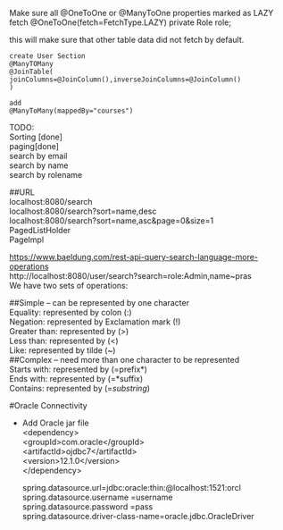 Make sure all @OneToOne or @ManyToOne properties marked as LAZY fetch
@OneToOne(fetch=FetchType.LAZY)
	private Role role;
	
this will make sure that other table data did not fetch by default.

	create User Section
	@ManyTOMany
	@JoinTable(
	joinColumns=@JoinColumn(),inverseJoinColumns=@JoinColumn()
	)
	
	add
	@ManyToMany(mappedBy="courses")

TODO:  
Sorting [done]  
paging[done]  
search by email  
search by name  
search by rolename  

##URL  
localhost:8080/search  
localhost:8080/search?sort=name,desc  
localhost:8080/search?sort=name,asc&page=0&size=1  
PagedListHolder  
PageImpl  

https://www.baeldung.com/rest-api-query-search-language-more-operations  
http://localhost:8080/user/search?search=role:Admin,name~pras  
We have two sets of operations:  

##Simple – can be represented by one character  
Equality: represented by colon (:)  
Negation: represented by Exclamation mark (!)  
Greater than: represented by (>)  
Less than: represented by (<)  
Like: represented by tilde (~)  
##Complex – need more than one character to be represented  
Starts with: represented by (=prefix*)  
Ends with: represented by (=*suffix)  
Contains: represented by (=*substring*)    

#Oracle Connectivity  
* Add Oracle jar file   
	&lt;dependency&gt;   
        &lt;groupId&gt;com.oracle&lt;/groupId&gt;  
        &lt;artifactId&gt;ojdbc7&lt;/artifactId&gt;  
        &lt;version&gt;12.1.0&lt;/version&gt;  
    &lt;/dependency&gt;    
    
	spring.datasource.url=jdbc:oracle:thin:@localhost:1521:orcl  
	spring.datasource.username =username  
	spring.datasource.password =pass  
	spring.datasource.driver-class-name=oracle.jdbc.OracleDriver  
